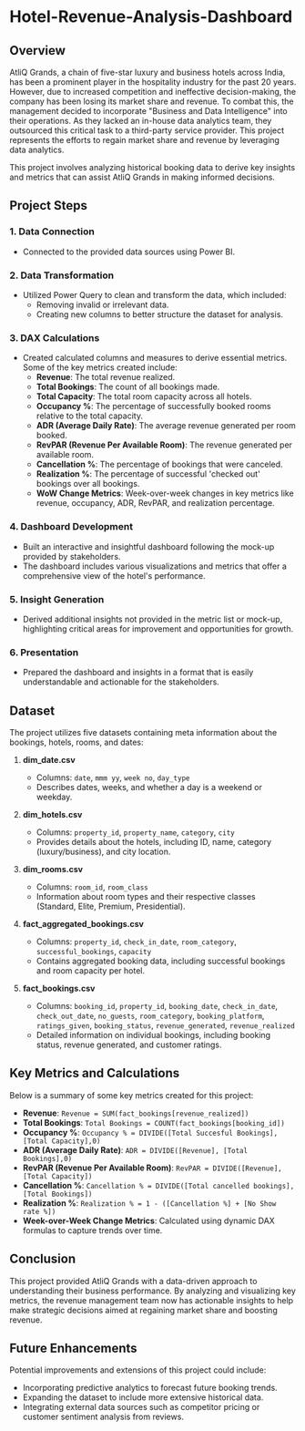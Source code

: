 # Hotel-Revenue-Analysis-Dashboard

## Overview

AtliQ Grands, a chain of five-star luxury and business hotels across India, has been a prominent player in the hospitality industry for the past 20 years. However, due to increased competition and ineffective decision-making, the company has been losing its market share and revenue. To combat this, the management decided to incorporate "Business and Data Intelligence" into their operations. As they lacked an in-house data analytics team, they outsourced this critical task to a third-party service provider. This project represents the efforts to regain market share and revenue by leveraging data analytics.

This project involves analyzing historical booking data to derive key insights and metrics that can assist AtliQ Grands in making informed decisions.

## Project Steps

### 1. **Data Connection**
   - Connected to the provided data sources using Power BI.

### 2. **Data Transformation**
   - Utilized Power Query to clean and transform the data, which included:
     - Removing invalid or irrelevant data.
     - Creating new columns to better structure the dataset for analysis.

### 3. **DAX Calculations**
   - Created calculated columns and measures to derive essential metrics. Some of the key metrics created include:
     - **Revenue**: The total revenue realized.
     - **Total Bookings**: The count of all bookings made.
     - **Total Capacity**: The total room capacity across all hotels.
     - **Occupancy %**: The percentage of successfully booked rooms relative to the total capacity.
     - **ADR (Average Daily Rate)**: The average revenue generated per room booked.
     - **RevPAR (Revenue Per Available Room)**: The revenue generated per available room.
     - **Cancellation %**: The percentage of bookings that were canceled.
     - **Realization %**: The percentage of successful 'checked out' bookings over all bookings.
     - **WoW Change Metrics**: Week-over-week changes in key metrics like revenue, occupancy, ADR, RevPAR, and realization percentage.

### 4. **Dashboard Development**
   - Built an interactive and insightful dashboard following the mock-up provided by stakeholders.
   - The dashboard includes various visualizations and metrics that offer a comprehensive view of the hotel's performance.

### 5. **Insight Generation**
   - Derived additional insights not provided in the metric list or mock-up, highlighting critical areas for improvement and opportunities for growth.

### 6. **Presentation**
   - Prepared the dashboard and insights in a format that is easily understandable and actionable for the stakeholders.

## Dataset

The project utilizes five datasets containing meta information about the bookings, hotels, rooms, and dates:

1. **dim_date.csv**
   - Columns: `date`, `mmm yy`, `week no`, `day_type`
   - Describes dates, weeks, and whether a day is a weekend or weekday.

2. **dim_hotels.csv**
   - Columns: `property_id`, `property_name`, `category`, `city`
   - Provides details about the hotels, including ID, name, category (luxury/business), and city location.

3. **dim_rooms.csv**
   - Columns: `room_id`, `room_class`
   - Information about room types and their respective classes (Standard, Elite, Premium, Presidential).

4. **fact_aggregated_bookings.csv**
   - Columns: `property_id`, `check_in_date`, `room_category`, `successful_bookings`, `capacity`
   - Contains aggregated booking data, including successful bookings and room capacity per hotel.

5. **fact_bookings.csv**
   - Columns: `booking_id`, `property_id`, `booking_date`, `check_in_date`, `check_out_date`, `no_guests`, `room_category`, `booking_platform`, `ratings_given`, `booking_status`, `revenue_generated`, `revenue_realized`
   - Detailed information on individual bookings, including booking status, revenue generated, and customer ratings.

## Key Metrics and Calculations

Below is a summary of some key metrics created for this project:

- **Revenue**: `Revenue = SUM(fact_bookings[revenue_realized])`
- **Total Bookings**: `Total Bookings = COUNT(fact_bookings[booking_id])`
- **Occupancy %**: `Occupancy % = DIVIDE([Total Succesful Bookings],[Total Capacity],0)`
- **ADR (Average Daily Rate)**: `ADR = DIVIDE([Revenue], [Total Bookings],0)`
- **RevPAR (Revenue Per Available Room)**: `RevPAR = DIVIDE([Revenue],[Total Capacity])`
- **Cancellation %**: `Cancellation % = DIVIDE([Total cancelled bookings],[Total Bookings])`
- **Realization %**: `Realization % = 1 - ([Cancellation %] + [No Show rate %])`
- **Week-over-Week Change Metrics**: Calculated using dynamic DAX formulas to capture trends over time.

## Conclusion

This project provided AtliQ Grands with a data-driven approach to understanding their business performance. By analyzing and visualizing key metrics, the revenue management team now has actionable insights to help make strategic decisions aimed at regaining market share and boosting revenue.

## Future Enhancements

Potential improvements and extensions of this project could include:

- Incorporating predictive analytics to forecast future booking trends.
- Expanding the dataset to include more extensive historical data.
- Integrating external data sources such as competitor pricing or customer sentiment analysis from reviews.
